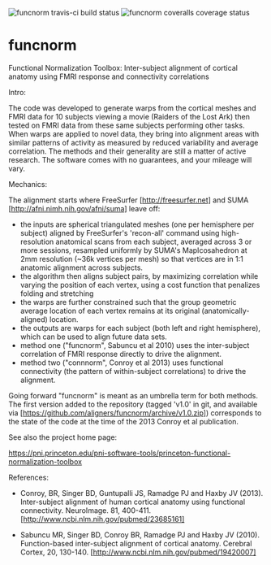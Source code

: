 ![funcnorm travis-ci build status](https://secure.travis-ci.org/feilong/funcnorm.png?branch=rf-python)
![funcnorm coveralls coverage status](https://coveralls.io/repos/feilong/funcnorm/badge.png?branch=rf-python)

# funcnorm
Functional Normalization Toolbox: Inter-subject alignment of cortical anatomy using FMRI response and connectivity correlations

Intro:

The code was developed to generate warps from the cortical meshes and FMRI data for 10 subjects viewing a movie (Raiders of the Lost Ark) then tested on FMRI data from these same subjects performing other tasks. When warps are applied to novel data, they bring into alignment areas with similar patterns of activity as measured by reduced variability and average correlation. The methods and their generality are still a matter of active research. The software comes with no guarantees, and your mileage will vary.

Mechanics:

The alignment starts where FreeSurfer [http://freesurfer.net] and SUMA [http://afni.nimh.nih.gov/afni/suma] leave off:
- the inputs are spherical triangulated meshes (one per hemisphere per subject) aligned by FreeSurfer's 'recon-all' command using high-resolution anatomical scans from each subject, averaged across 3 or more sessions, resampled uniformly by SUMA's MapIcosahedron at 2mm resolution (~36k vertices per mesh) so that vertices are in 1:1 anatomic alignment across subjects.
- the algorithm then aligns subject pairs, by maximizing correlation while varying the position of each vertex, using a cost function that penalizes folding and stretching
- the warps are further constrained such that the group geometric average location of each vertex remains at its original (anatomically-aligned) location.
- the outputs are warps for each subject (both left and right hemisphere), which can be used to align future data sets.
- method one ("funcnorm", Sabuncu et al 2010) uses the inter-subject correlation of FMRI response directly to drive the alignment.
- method two ("connnorm", Conroy et al 2013) uses functional connectivity (the pattern of within-subject correlations) to drive the alignment.

Going forward "funcnorm" is meant as an umbrella term for both methods. The first version added to the repository (tagged 'v1.0' in git, and available via [https://github.com/aligners/funcnorm/archive/v1.0.zip]) corresponds to the state of the code at the time of the 2013 Conroy et al publication.

See also the project home page:

https://pni.princeton.edu/pni-software-tools/princeton-functional-normalization-toolbox

References:

- Conroy, BR, Singer BD, Guntupalli JS, Ramadge PJ and Haxby JV (2013). Inter-subject alignment of human cortical anatomy using functional connectivity. NeuroImage. 81, 400-411. [http://www.ncbi.nlm.nih.gov/pubmed/23685161]

- Sabuncu MR, Singer BD, Conroy BR, Ramadge PJ and Haxby JV (2010). Function-based inter-subject alignment of cortical anatomy. Cerebral Cortex, 20, 130-140. [http://www.ncbi.nlm.nih.gov/pubmed/19420007]
